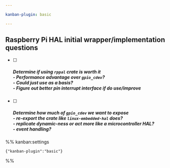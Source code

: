 ```yaml
---

kanban-plugin: basic

---
```


## Raspberry Pi HAL initial wrapper/implementation questions

- [ ] ##### Determine if using `rppal` crate is worth it<br> - Performance advantage over `gpio_cdev`?<br> - Could just use as a basis?<br> - Figure out better pin interrupt interface if do use/improve
- [ ] ##### Determine how much of `gpio_cdev` we want to expose<br> - re-export the crate like `linux-embedded-hal` does?<br> - replicate dynamic-ness or act more like a microcontroller HAL?<br> - event handling?




%% kanban:settings
```
{"kanban-plugin":"basic"}
```
%%